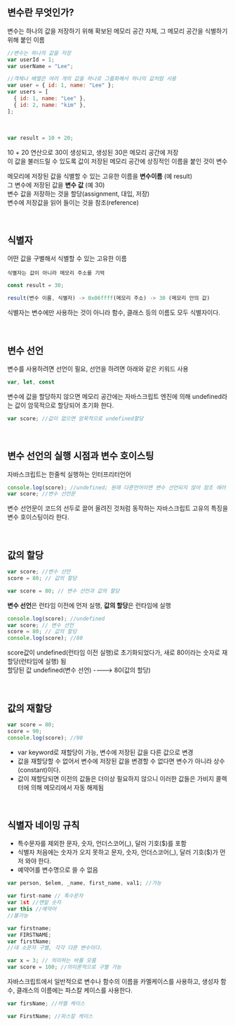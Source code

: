 ## 변수란 무엇인가?

변수는 하나의 값을 저장하기 위해 확보된 메모리 공간 자체, 그 메모리 공간을 식별하기 위해 붙인 이름

```javascript
//변수는 하나의 값을 저장
var userId = 1;
var userName = "Lee";

//객체나 배열은 여러 개의 값을 하나로 그룹화해서 하나의 값처럼 사용
var user = { id: 1, name: "Lee" };
var users = [
  { id: 1, name: "Lee" },
  { id: 2, name: "kim" },
];
```

<br />

```javascript
var result = 10 + 20;
```

10 + 20 연산으로 30이 생성되고, 생성된 30은 메모리 공간에 저장 <br />
이 값을 불러드릴 수 있도록 값이 저장된 메모리 공간에 상징적인 이름을 붙인 것이 변수

메모리에 저장된 값을 식별할 수 있는 고유한 이름을 **변수이름** (예 result) <br />
그 변수에 저장된 값을 **변수 값** (예 30) <br />
변수 값을 저장하는 것을 할당(assignment, 대입, 저장) <br />
변수에 저장값을 읽어 들이는 것을 참조(reference)

<br />

## 식별자

어떤 값을 구별해서 식별할 수 있는 고유한 이름 <br />

```
식별자는 값이 아니라 메모리 주소를 기억
```

```javascript
const result = 30;

result(변수 이름, 식별자) -> 0x06ffff(메모리 주소) -> 30 (메모리 안의 값)
```

식별자는 변수에만 사용하는 것이 아니라 함수, 클래스 등의 이름도 모두 식별자이다.

<br />

## 변수 선언

변수를 사용하려면 선언이 필요, 선언을 하려면 아래와 같은 키워드 사용

```javascript
var, let, const
```

변수에 값을 할당하지 않으면 메모리 공간에는 자바스크립트 엔진에 의해 undefined라는 값이 암묵적으로 할당되어 초기화 한다.

```javascript
var score; //값이 없으면 암묵적으로 undefined할당
```

<br />

## 변수 선언의 실행 시점과 변수 호이스팅

자바스크립트는 한줄씩 실행하는 인터프리터언어

```javascript
console.log(score); //undefined; 원래 다른언어이면 변수 선언되지 않아 참조 에러 발생
var score; //변수 선언문
```

변수 선언문이 코드의 선두로 끌어 올려진 것처럼 동작하는 자바스크립트 고유의 특징을 변수 호이스팅이라 한다.

<br />

## 값의 할당

```javascript
var score; //변수 선언
score = 80; // 값의 할당
```

```javascript
var score = 80; // 변수 선언과 값의 할당
```

**변수 선언**은 런타임 이전에 먼저 실행, **값의 할당**은 런타임에 실행

```javascript
console.log(score); //undefined
var score; // 변수 선언
score = 80; // 값의 할당
console.log(score); //80
```

score값이 undefined(런타임 이전 실행)로 초기화되었다가, 새로 80이라는 숫자로 재할당(런타임에 실행) 됨<br />
할당된 값 undefined(변수 선언) ----> 80(값의 할당)

<br />

## 값의 재할당

```javascript
var score = 80;
score = 90;
console.log(score); //90
```

- var keyword로 재할당이 가능, 변수에 저장된 값을 다른 값으로 변경 <br />
- 값을 재할당할 수 없어서 변수에 저장된 값을 변경할 수 없다면 변수가 아니라 상수(constant)이다.
- 값이 재할당되면 이전의 값들은 더이상 필요하지 않으니 이러한 값들은 가비지 콜렉터에 의해 메모리에서 자동 해제됨

<br />

## 식별자 네이밍 규칙

- 특수문자를 제외한 문자, 숫자, 언더스코어(\_), 달러 기호($)를 포함
- 식별자 처음에는 숫자가 오지 못하고 문자, 숫자, 언더스코어(\_), 달러 기호($)가 먼저 와야 한다.
- 예약어를 변수명으로 쓸 수 없음

```javascript
var person, $elem, _name, first_name, val1; //가능
```

```javascript
var first-name // 특수문자
var 1st //맨앞 숫자
var this //예약어
//불가능
```

```javascript
var firstname;
var FIRSTNAME;
var firstName;
//대 소문자 구별, 각각 다른 변수이다.
```

```javascript
var x = 3; // 의미하는 바를 모름
var score = 100; //의미론적으로 구별 가능
```

자바스크립트에서 일반적으로 변수나 함수의 이름을 카멜케이스를 사용하고, 생성자 함수, 클래스의 이름에는 파스칼 케이스를 사용한다.

```javascript
var firsName; //카멜 케이스

var FirstName; //파스칼 케이스
```

